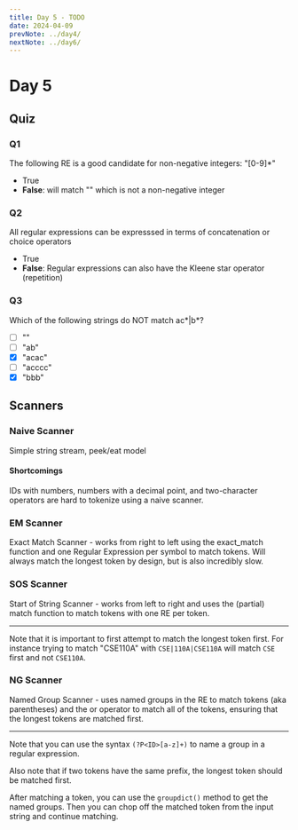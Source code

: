 ```yaml
---
title: Day 5 - TODO
date: 2024-04-09
prevNote: ../day4/
nextNote: ../day6/
---
```


# Day 5

## Quiz

### Q1

The following RE is a good candidate for non-negative integers: "[0-9]\*"

- True
- **False**: will match "" which is not a non-negative integer

### Q2

All regular expressions can be expresssed in terms of concatenation or choice operators

- True
- **False**: Regular expressions can also have the Kleene star operator (repetition)

### Q3

Which of the following strings do NOT match ac*|b*?

- [ ] ""
- [ ] "ab"
- [x] "acac"
- [ ] "acccc"
- [x] "bbb"

## Scanners

### Naive Scanner

Simple string stream, peek/eat model

#### Shortcomings

IDs with numbers, numbers with a decimal point, and two-character operators are hard to tokenize using a naive scanner.

### EM Scanner

Exact Match Scanner - works from right to left using the exact_match function and one Regular Expression per symbol to match tokens. Will always match the longest token by design, but is also incredibly slow.

### SOS Scanner

Start of String Scanner - works from left to right and uses the (partial) match function to match tokens with one RE per token.

---

Note that it is important to first attempt to match the longest token first. For instance trying to match "CSE110A" with `CSE|110A|CSE110A` will match `CSE` first and not `CSE110A`.

### NG Scanner

Named Group Scanner - uses named groups in the RE to match tokens (aka parentheses) and the or operator to match all of the tokens, ensuring that the longest tokens are matched first.

---

Note that you can use the syntax `(?P<ID>[a-z]+)` to name a group in a regular expression.

Also note that if two tokens have the same prefix, the longest token should be matched first.

After matching a token, you can use the `groupdict()` method to get the named groups. Then you can chop off the matched token from the input string and continue matching.
